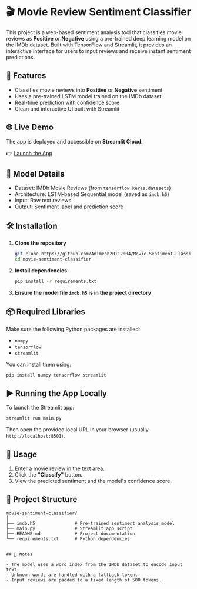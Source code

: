 # 🎬 Movie Review Sentiment Classifier

This project is a web-based sentiment analysis tool that classifies movie reviews as **Positive** or **Negative** using a pre-trained deep learning model on the IMDb dataset. Built with TensorFlow and Streamlit, it provides an interactive interface for users to input reviews and receive instant sentiment predictions.

## 🚀 Features

- Classifies movie reviews into **Positive** or **Negative** sentiment
- Uses a pre-trained LSTM model trained on the IMDb dataset
- Real-time prediction with confidence score
- Clean and interactive UI built with Streamlit

## 🌐 Live Demo

The app is deployed and accessible on **Streamlit Cloud**:

👉 [Launch the App](https://movie-sentiment-classification-ht95vxbao2put8ghze89n3.streamlit.app/)


## 🧠 Model Details

- Dataset: IMDb Movie Reviews (from `tensorflow.keras.datasets`)
- Architecture: LSTM-based Sequential model (saved as `imdb.h5`)
- Input: Raw text reviews
- Output: Sentiment label and prediction score

## 🛠️ Installation

1. **Clone the repository**
   ```bash
   git clone https://github.com/Animesh20112004/Movie-Sentiment-Classification.git
   cd movie-sentiment-classifier
   ```

2. **Install dependencies**
   ```bash
   pip install -r requirements.txt
   ```

3. **Ensure the model file `imdb.h5` is in the project directory**

## 📦 Required Libraries

Make sure the following Python packages are installed:

- `numpy`
- `tensorflow`
- `streamlit`

You can install them using:

```bash
pip install numpy tensorflow streamlit
```

## ▶️ Running the App Locally

To launch the Streamlit app:

```bash
streamlit run main.py
```

Then open the provided local URL in your browser (usually `http://localhost:8501`).

## 🧾 Usage

1. Enter a movie review in the text area.
2. Click the **"Classify"** button.
3. View the predicted sentiment and the model's confidence score.

## 📁 Project Structure

```
movie-sentiment-classifier/
│
├── imdb.h5               # Pre-trained sentiment analysis model
├── main.py               # Streamlit app script
├── README.md             # Project documentation
└── requirements.txt      # Python dependencies


## 📌 Notes

- The model uses a word index from the IMDb dataset to encode input text.
- Unknown words are handled with a fallback token.
- Input reviews are padded to a fixed length of 500 tokens.


